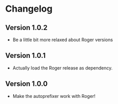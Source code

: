 # Changelog

## Version 1.0.2
* Be a little bit more relaxed about Roger versions

## Version 1.0.1
* Actually load the Roger release as dependency.

## Version 1.0.0
* Make the autoprefixer work with Roger!